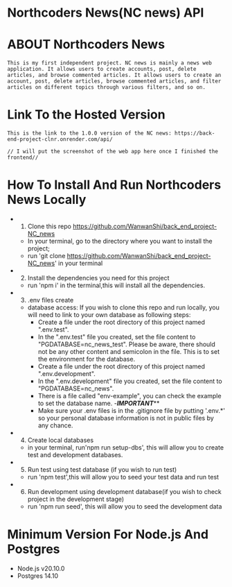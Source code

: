 # Northcoders News(NC news) API

# ABOUT Northcoders News
    This is my first independent project. NC news is mainly a news web application. It allows users to create accounts, post, delete articles, and browse commented articles. It allows users to create an account, post, delete articles, browse commented articles, and filter articles on different topics through various filters, and so on.

# Link To the Hosted Version
    This is the link to the 1.0.0 version of the NC news: https://back-end-project-clnr.onrender.com/api/
    
    // I will put the screenshot of the web app here once I finished the frontend//




# How To Install And Run Northcoders News Locally
- 1. Clone this repo https://github.com/WanwanShi/back_end_project-NC_news
    - In your terminal, go to the directory where you want to install the project;
    - run 'git clone https://github.com/WanwanShi/back_end_project-NC_news' in your terminal
- 2. Install the dependencies you need for this project
    - run 'npm i' in the terminal,this will install all the dependencies.
- 3. .env files create 
    - database access: If you wish to clone this repo and run locally, you will need to link to your own database as following steps:
        - Create a file under the root directory of this project named ".env.test".
        - In the ".env.test" file you created, set the file content to "PGDATABASE=nc_news_test". Please be aware, there should not be any other content and semicolon in the file. This is to set the environment for the database.
        - Create a file under the root directory of this project named ".env.development".
        - In the ".env.development" file you created, set the file content to "PGDATABASE=nc_news".
        - There is a file called "env-example", you can check the example to set the database name.
        -*******IMPORTANT*********
        - Make sure your .env files is in the .gitignore file by putting '.env.*' so your personal database information is not in public files by any chance.

- 4. Create local databases
    - in your terminal, run'npm run setup-dbs', this will allow you to create test and development databases.
- 5. Run test using test database (if you wish to run test)
    - run 'npm test',this will allow you to seed your test data and run test
- 6. Run development using development database(if you wish to check project in the development stage)
    - run 'npm run seed', this will allow you to seed the development data

# Minimum Version For Node.js And Postgres
- Node.js v20.10.0
- Postgres 14.10 
